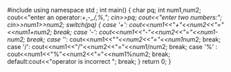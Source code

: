 #include <iostream>
using namespace std ;
int main()
{
	char pq;
	int num1,num2;
	cout<<"enter an operator:+,-,*,/,%,";
	cin>>pq;
	cout<<"enter two numbers:";
	cin>>num1>>num2;
	switch(pq)
	{
	case '+':
		cout<<num1<<"+"<<num2<<"="<<num1+num2;
		break;
	case '-':
		cout<<num1<<"-"<<num2<<"="<<num1-num2;
		break;
	case '*':
		cout<<num1<<"*"<<num2<<"="<<num1*num2;
		break;
	case '/':
		cout<<num1<<"/"<<num2<<"="<<num1/num2;
		break;
	case '%' :
		cout<<num1<<"%"<<num2<<"="<<num1%num2;
		break;
 default:cout<<"operator is incorrect ";
 break;
	}
	return 0;
}